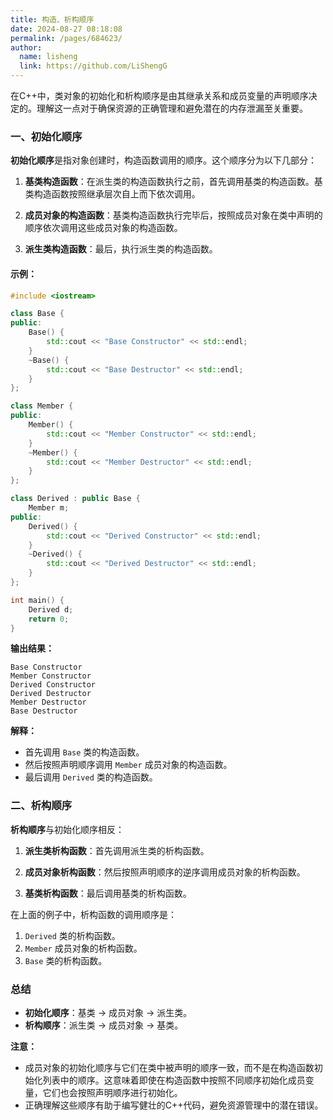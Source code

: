 ```yaml
---
title: 构造、析构顺序
date: 2024-08-27 08:18:08
permalink: /pages/684623/
author: 
  name: lisheng
  link: https://github.com/LiShengG
---
```

在C++中，类对象的初始化和析构顺序是由其继承关系和成员变量的声明顺序决定的。理解这一点对于确保资源的正确管理和避免潜在的内存泄漏至关重要。

### 一、初始化顺序

**初始化顺序**是指对象创建时，构造函数调用的顺序。这个顺序分为以下几部分：

1. **基类构造函数**：在派生类的构造函数执行之前，首先调用基类的构造函数。基类构造函数按照继承层次自上而下依次调用。

2. **成员对象的构造函数**：基类构造函数执行完毕后，按照成员对象在类中声明的顺序依次调用这些成员对象的构造函数。

3. **派生类构造函数**：最后，执行派生类的构造函数。

#### 示例：
```cpp
#include <iostream>

class Base {
public:
    Base() {
        std::cout << "Base Constructor" << std::endl;
    }
    ~Base() {
        std::cout << "Base Destructor" << std::endl;
    }
};

class Member {
public:
    Member() {
        std::cout << "Member Constructor" << std::endl;
    }
    ~Member() {
        std::cout << "Member Destructor" << std::endl;
    }
};

class Derived : public Base {
    Member m;
public:
    Derived() {
        std::cout << "Derived Constructor" << std::endl;
    }
    ~Derived() {
        std::cout << "Derived Destructor" << std::endl;
    }
};

int main() {
    Derived d;
    return 0;
}
```

**输出结果：**
```
Base Constructor
Member Constructor
Derived Constructor
Derived Destructor
Member Destructor
Base Destructor
```

**解释：**
- 首先调用 `Base` 类的构造函数。
- 然后按照声明顺序调用 `Member` 成员对象的构造函数。
- 最后调用 `Derived` 类的构造函数。

### 二、析构顺序

**析构顺序**与初始化顺序相反：

1. **派生类析构函数**：首先调用派生类的析构函数。

2. **成员对象析构函数**：然后按照声明顺序的逆序调用成员对象的析构函数。

3. **基类析构函数**：最后调用基类的析构函数。

在上面的例子中，析构函数的调用顺序是：

1. `Derived` 类的析构函数。
2. `Member` 成员对象的析构函数。
3. `Base` 类的析构函数。

### 总结

- **初始化顺序**：基类 -> 成员对象 -> 派生类。
- **析构顺序**：派生类 -> 成员对象 -> 基类。

**注意：**
- 成员对象的初始化顺序与它们在类中被声明的顺序一致，而不是在构造函数初始化列表中的顺序。这意味着即使在构造函数中按照不同顺序初始化成员变量，它们也会按照声明顺序进行初始化。
- 正确理解这些顺序有助于编写健壮的C++代码，避免资源管理中的潜在错误。